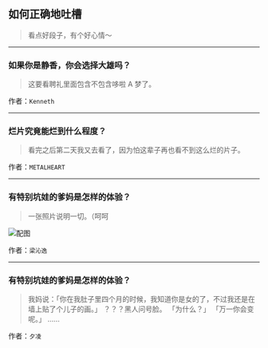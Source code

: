 ## 如何正确地吐槽

> 看点好段子，有个好心情～


 
---

### 如果你是静香，你会选择大雄吗？

> 这要看聘礼里面包含不包含哆啦 A 梦了。


作者：`Kenneth`

---

### 烂片究竟能烂到什么程度？

> 看完之后第二天我又去看了，因为怕这辈子再也看不到这么烂的片子。


作者：`METALHEART`

---

### 有特别坑娃的爹妈是怎样的体验？

> 一张照片说明一切。（呵呵



![配图](http://pic3.zhimg.com/70/v2-aa4e03eeec50d72fe28506403010671a_b.jpg)


作者：`梁沁逸`

---

### 有特别坑娃的爹妈是怎样的体验？

> 我妈说：「你在我肚子里四个月的时候，我知道你是女的了，不过我还是在墙上贴了个儿子的画。」
> ？？？黑人问号脸。
> 「为什么？」
> 「万一你会变呢。」
> ……


作者：`夕凌`